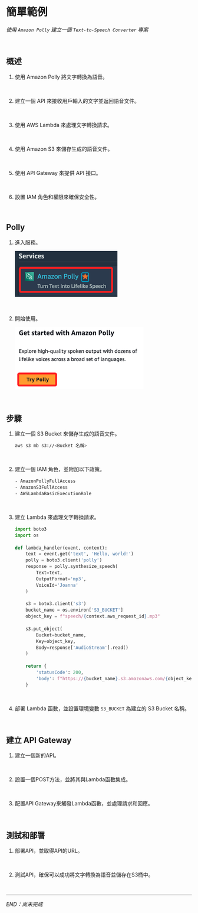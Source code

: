 # 簡單範例

_使用 `Amazon Polly` 建立一個 `Text-to-Speech Converter` 專案_

<br>

## 概述

1. 使用 Amazon Polly 將文字轉換為語音。

<br>

2. 建立一個 API 來接收用戶輸入的文字並返回語音文件。

<br>

3. 使用 AWS Lambda 來處理文字轉換請求。

<br>

4. 使用 Amazon S3 來儲存生成的語音文件。

<br>

5. 使用 API Gateway 來提供 API 接口。

<br>

6. 設置 IAM 角色和權限來確保安全性。

<br>

## Polly

1. 進入服務。

    ![](images/img_01.png)

<br>

2. 開始使用。

    ![](images/img_02.png)

<br>

## 步驟

1. 建立一個 S3 Bucket 來儲存生成的語音文件。

    ```bash
    aws s3 mb s3://<Bucket 名稱>
    ```

<br>

2. 建立一個 IAM 角色，並附加以下政策。

    ```bash
    - AmazonPollyFullAccess
    - AmazonS3FullAccess
    - AWSLambdaBasicExecutionRole
    ```

<br>

3. 建立 Lambda 來處理文字轉換請求。

    ```python
    import boto3
    import os

    def lambda_handler(event, context):
        text = event.get('text', 'Hello, world!')
        polly = boto3.client('polly')
        response = polly.synthesize_speech(
            Text=text,
            OutputFormat='mp3',
            VoiceId='Joanna'
        )

        s3 = boto3.client('s3')
        bucket_name = os.environ['S3_BUCKET']
        object_key = f"speech/{context.aws_request_id}.mp3"

        s3.put_object(
            Bucket=bucket_name,
            Key=object_key,
            Body=response['AudioStream'].read()
        )

        return {
            'statusCode': 200,
            'body': f"https://{bucket_name}.s3.amazonaws.com/{object_key}"
        }
    ```

<br>

4. 部署 Lambda 函數，並設置環境變數 `S3_BUCKET` 為建立的 S3 Bucket 名稱。

<br>

## 建立 API Gateway

1. 建立一個新的API。

<br>

2. 設置一個POST方法，並將其與Lambda函數集成。

<br>

3. 配置API Gateway來觸發Lambda函數，並處理請求和回應。

<br>

## 測試和部署

1. 部署API，並取得API的URL。

<br>

2. 測試API，確保可以成功將文字轉換為語音並儲存在S3桶中。

<br>

___

_END：尚未完成_